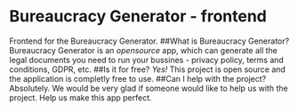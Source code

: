 # Bureaucracy Generator - frontend
Frontend for the Bureaucracy Generator.
##What is Bureaucracy Generator?
Bureaucracy Generator is an *opensource* app, which can generate all the legal documents you need to run your bussines - 
privacy policy, terms and conditions, GDPR, etc.
##Is it for free?
*Yes!* This project is open source and the application is completly free to use. 
##Can I help with the project?
Absolutely. We would be very glad if someone would like to help us with the project. Help us make this app perfect.
